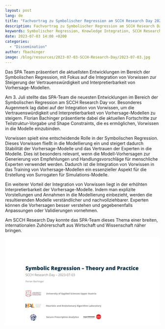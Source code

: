 ```yaml
---
layout: post
lang: de
title: "Fachvortrag zu Symbolischer Regression am SCCH Research Day 2023"
description: Fachvortrag zu Symbolischer Regression am SCCH Research Day 2023
keywords: Symbolischer Regression, Knowledge Integration, SCCH Research Day, 
date: 2023-07-03 14:00 +0200
categories:
  - "Dissemination"
author: fbachinger
image: /blog/resources/2023-07-03-SCCH-Research-Day/2023-07-03.jpg
---
```


Das SPA Team präsentiert die aktuellsten Entwicklungen im Bereich der Symbolischen Regression, mit Fokus auf die Integration von Vorwissen zur Steigerung der Vertrauenswürdigkeit und Interpretierbarkeit von Vorhersage-Modellen.

<!--more-->
Am 3. Juli stellte das SPA-Team die neuesten Entwicklungen im Bereich der Symbolischen Regression am SCCH Research Day vor. Besonderes Augenmerk lag dabei auf der Integration von Vorwissen, um die Vertrauenswürdigkeit und Interpretierbarkeit von Vorhersage-Modellen zu steigern. Florian Bachinger präsentierte dabei die aktuellen Fortschritte zur Teilstruktur-Vorgabe und Shape Constraints, die es ermöglichen, Vorwissen in die Modelle einzubinden.

Vorwissen spielt eine entscheidende Rolle in der Symbolischen Regression. Dieses Vorwissen fließt in die Modellierung ein und steigert dadurch Stabilität der Vorhersage-Modelle und das Vertrauen der Experten in die Modelle. Dies ist besonders relevant, wenn die Modell-Vorhersagen zur Generierung von Empfehlungen und Handlungsvorschläge für menschliche Experten verwendet werden. Dadurch ist die Integration von Vorwissen in das Training von Vorhersage-Modellen ein essenzieller Aspekt für die Erstellung von Surrogaten für Simulations-Modelle.

Ein weiterer Vorteil der Integration von Vorwissen liegt in der erhöhten Interpretierbarkeit der Vorhersage-Modelle. Indem man explizite Vorstellungen und Annahmen in die Modellierung einbezieht, werden die resultierenden Modelle verständlicher und nachvollziehbarer. Experten können die Vorhersagen besser verstehen und gegebenenfalls Anpassungen oder Validierungen vornehmen.

Am SCCH Research Day konnte das SPA-Team dieses Thema einer breiten, internationalen Zuhörerschaft aus Wirtschaft und Wissenschaft näher bringen. 

![OLT](/blog/resources/2023-07-03-SCCH-Research-Day/2023-07-03.jpg)